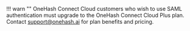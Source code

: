 !!! warn ""
    OneHash Connect Cloud customers who wish to use SAML authentication must upgrade to
    the OneHash Connect Cloud Plus plan. Contact
    [support@onehash.ai](mailto:support@onehash.ai) for plan benefits and pricing.
